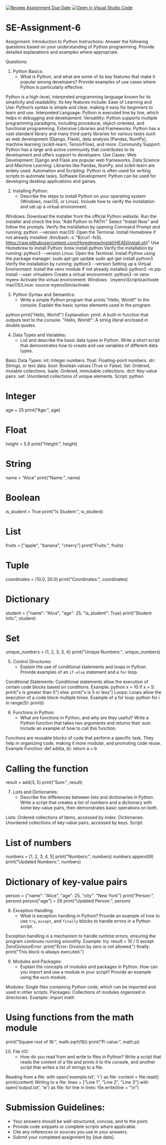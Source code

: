 [![Review Assignment Due Date](https://classroom.github.com/assets/deadline-readme-button-22041afd0340ce965d47ae6ef1cefeee28c7c493a6346c4f15d667ab976d596c.svg)](https://classroom.github.com/a/WfNmjXUk)
[![Open in Visual Studio Code](https://classroom.github.com/assets/open-in-vscode-2e0aaae1b6195c2367325f4f02e2d04e9abb55f0b24a779b69b11b9e10269abc.svg)](https://classroom.github.com/online_ide?assignment_repo_id=15323644&assignment_repo_type=AssignmentRepo)
# SE-Assignment-6
 Assignment: Introduction to Python
Instructions:
Answer the following questions based on your understanding of Python programming. Provide detailed explanations and examples where appropriate.

 Questions:

1. Python Basics:
   - What is Python, and what are some of its key features that make it popular among developers? Provide examples of use cases where Python is particularly effective.

 Python is a high-level, interpreted programming language known for its simplicity and readability. 
 Its key features include:
Ease of Learning and Use: Python’s syntax is simple and clear, making it easy for beginners to learn and use.
Interpreted Language: Python is executed line by line, which helps in debugging and development.
Versatility: Python supports multiple programming paradigms, including procedural, object-oriented, and functional programming.
Extensive Libraries and Frameworks: Python has a vast standard library and many third-party libraries for various tasks such as web development (Django, Flask), data analysis (Pandas, NumPy), machine learning (scikit-learn, TensorFlow), and more.
Community Support: Python has a large and active community that contributes to its development and offers support to developers.
Use Cases:
Web Development: Django and Flask are popular web frameworks.
Data Science and Machine Learning: Libraries like Pandas, NumPy, and scikit-learn are widely used.
Automation and Scripting: Python is often used for writing scripts to automate tasks.
Software Development: Python can be used for developing desktop applications and games.  

2. Installing Python:
   - Describe the steps to install Python on your operating system (Windows, macOS, or Linux). Include how to verify the installation and set up a virtual environment.

Windows:
Download the installer from the official Python website.
Run the installer and check the box "Add Python to PATH."
Select "Install Now" and follow the prompts.
Verify the installation by opening Command Prompt and running:
python --version
macOS:
Open the Terminal.
Install Homebrew if not already installed:
/bin/bash -c "$(curl -fsSL https://raw.githubusercontent.com/Homebrew/install/HEAD/install.sh)"
Use Homebrew to install Python:
brew install python
Verify the installation by running:
python3 --version
Linux:
Open the Terminal.
Install Python using the package manager:
sudo apt-get update
sudo apt-get install python3
Verify the installation by running:
python3 --version
Setting up a Virtual Environment:
Install the venv module if not already installed:
python3 -m pip install --user virtualenv
Create a virtual environment:
python3 -m venv myenv
Activate the virtual environment:
Windows:
.\myenv\Scripts\activate
macOS/Linux:
source myenv/bin/activate  

3. Python Syntax and Semantics:
   - Write a simple Python program that prints "Hello, World!" to the console. Explain the basic syntax elements used in the program.

python
print("Hello, World!")
Explanation:
print: A built-in function that outputs text to the console.
"Hello, World!": A string literal enclosed in double quotes.

4. Data Types and Variables:
   - List and describe the basic data types in Python. Write a short script that demonstrates how to create and use variables of different data types.

Basic Data Types:
int: Integer numbers.
float: Floating-point numbers.
str: Strings, or text data.
bool: Boolean values (True or False).
list: Ordered, mutable collections.
tuple: Ordered, immutable collections.
dict: Key-value pairs.
set: Unordered collections of unique elements.
Script:
python
# Integer
age = 25
print("Age:", age)
# Float
height = 5.9
print("Height:", height)
# String
name = "Alice"
print("Name:", name)
# Boolean
is_student = True
print("Is Student:", is_student)
# List
fruits = ["apple", "banana", "cherry"]
print("Fruits:", fruits)
# Tuple
coordinates = (10.0, 20.0)
print("Coordinates:", coordinates)
# Dictionary
student = {"name": "Alice", "age": 25, "is_student": True}
print("Student Info:", student)
# Set
unique_numbers = {1, 2, 3, 3, 4}
print("Unique Numbers:", unique_numbers)  

5. Control Structures:
   - Explain the use of conditional statements and loops in Python. Provide examples of an `if-else` statement and a `for` loop.

Conditional Statements:
Conditional statements allow the execution of certain code blocks based on conditions.
Example:
python
x = 10
if x > 5:
    print("x is greater than 5")
else:
    print("x is 5 or less")
Loops:
Loops allow the execution of a code block multiple times.
Example of a for loop:
python
for i in range(5):
    print(i) 

6. Functions in Python:
   - What are functions in Python, and why are they useful? Write a Python function that takes two arguments and returns their sum. Include an example of how to call this function.

Functions are reusable blocks of code that perform a specific task. They help in organizing code, making it more modular, and promoting code reuse.
Example Function:
def add(a, b):
    return a + b
# Calling the function
result = add(3, 5)
print("Sum:", result)

7. Lists and Dictionaries:
   - Describe the differences between lists and dictionaries in Python. Write a script that creates a list of numbers and a dictionary with some key-value pairs, then demonstrates basic operations on both.

Lists: Ordered collections of items, accessed by index.
Dictionaries: Unordered collections of key-value pairs, accessed by keys.
Script:
# List of numbers
numbers = [1, 2, 3, 4, 5]
print("Numbers:", numbers)
numbers.append(6)
print("Updated Numbers:", numbers)
# Dictionary of key-value pairs
person = {"name": "Alice", "age": 25, "city": "New York"}
print("Person:", person)
person["age"] = 26
print("Updated Person:", person)  

8. Exception Handling:
   - What is exception handling in Python? Provide an example of how to use `try`, `except`, and `finally` blocks to handle errors in a Python script.

Exception handling is a mechanism to handle runtime errors, ensuring the program continues running smoothly.
Example:
try:
    result = 10 / 0
except ZeroDivisionError:
    print("Error: Division by zero is not allowed.")
finally:
    print("This block is always executed.")  

9. Modules and Packages:
   - Explain the concepts of modules and packages in Python. How can you import and use a module in your script? Provide an example using the `math` module.

Modules: Single files containing Python code, which can be imported and used in other scripts.
Packages: Collections of modules organized in directories.
Example:
import math
# Using functions from the math module
print("Square root of 16:", math.sqrt(16))
print("Pi value:", math.pi)

10. File I/O:
    - How do you read from and write to files in Python? Write a script that reads the content of a file and prints it to the console, and another script that writes a list of strings to a file.

Reading from a file:
with open('example.txt', 'r') as file:
    content = file.read()
    print(content)
Writing to a file:
lines = ["Line 1", "Line 2", "Line 3"]
with open('output.txt', 'w') as file:
    for line in lines:
        file.write(line + "\n") 

# Submission Guidelines:
- Your answers should be well-structured, concise, and to the point.
- Provide code snippets or complete scripts where applicable.
- Cite any references or sources you use in your answers.
- Submit your completed assignment by [due date].


